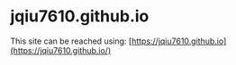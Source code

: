 # jqiu7610.github.io

This site can be reached using:
[https://jqiu7610.github.io](https://jqiu7610.github.io/)
